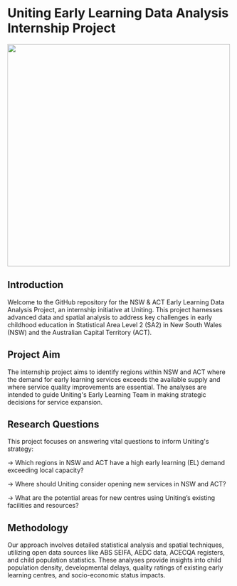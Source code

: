 # Uniting Early Learning Data Analysis Internship Project

<img src="https://github.com/Shiv0989/Analysis-Early-Learning-NSW-ACT/assets/83575973/30d28613-1b8c-4a5c-90ae-ae60aca1bcc1" width="500">


## Introduction

Welcome to the GitHub repository for the NSW & ACT Early Learning Data Analysis Project, an internship initiative at Uniting. This project harnesses advanced data and spatial analysis to address key challenges in early childhood education in Statistical Area Level 2 (SA2) in New South Wales (NSW) and the Australian Capital Territory (ACT).

## Project Aim

The internship project aims to identify regions within NSW and ACT where the demand for early learning services exceeds the available supply and where service quality improvements are essential. The analyses are intended to guide Uniting's Early Learning Team in making strategic decisions for service expansion.

## Research Questions

This project focuses on answering vital questions to inform Uniting's strategy:

-> Which regions in NSW and ACT have a high early learning (EL) demand exceeding local capacity?

-> Where should Uniting consider opening new services in NSW and ACT?

-> What are the potential areas for new centres using Uniting’s existing facilities and resources?

## Methodology

Our approach involves detailed statistical analysis and spatial techniques, utilizing open data sources like ABS SEIFA, AEDC data, ACECQA registers, and child population statistics. These analyses provide insights into child population density, developmental delays, quality ratings of existing early learning centres, and socio-economic status impacts.
